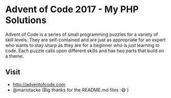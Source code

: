 # Advent of Code 2017 - My PHP Solutions

Advent of Code is a series of small programming puzzles for a variety of skill levels. They are self-contained and are just as appropriate for an expert who wants to stay sharp as they are for a beginner who is just learning to code. Each puzzle calls upon different skills and has two parts that build on a theme.

## Visit
- http://adventofcode.com
- @mariotacke (Big thanks for the README.md files ::smile: )
